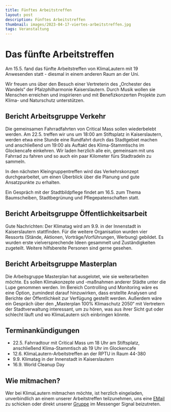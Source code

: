```yaml
---
title: Fünftes Arbeitstreffen
layout: post
description: Fünftes Arbeitstreffen
thumbnail: images/2023-04-17-viertes-arbeitstreffen.jpg
tags: Veranstaltung
---
```


# Das fünfte Arbeitstreffen

Am 15.5. fand das fünfte Arbeitstreffen von KlimaLautern mit 19
Anwesenden statt - diesmal in einem anderen Raum an der Uni.

Wir freuen uns über den Besuch einer Vertreterin des „Orchester des
Wandels“ der Pfalzphilharmonie Kaiserslautern. Durch Musik wollen sie
Menschen erreichen und inspirieren und mit Benefizkonzerten Projekte
zum Klima- und Naturschutz unterstützen.

## Bericht Arbeitsgruppe Verkehr

Die gemeinsamen Fahrradfahrten von Critical Mass sollen wiederbelebt
werden. Am 22.5. treffen wir uns um 18:00 am Stiftsplatz in
Kaiserslautern, werden etwa eine Stunde eine Rundfahrt durch das
Stadtgebiet machen und anschließend um 19:00 als Auftakt des
Klima-Stammtischs im Glockencafe einkehren. Wir laden herzlich alle
ein, gemeinsam mit uns Fahrrad zu fahren und so auch ein paar
Kilometer fürs Stadtradeln zu sammeln.

In den nächsten Kleingruppentreffen wird das Verkehrskonzept
durchgearbeitet, um einen Überblick über die Planung und gute
Ansatzpunkte zu erhalten.

Ein Gespräch mit der Stadtbildpflege findet am 16.5. zum Thema
Baumscheiben, Stadtbegrünung und Pflegepatenschaften statt.

## Bericht Arbeitsgruppe Öffentlichkeitsarbeit

Gute Nachrichten: Der Klimatag wird am 9.9. in der Innenstadt in
Kaiserslautern stattfinden. Für die weitere Organisation wurden vier
Ressorts (Stände, Aktionen, Vorträge/Vorführungen, Werbung)
gebildet. Es wurden erste vielversprechende Ideen gesammelt und
Zuständigkeiten zugeteilt. Weitere hilfsbereite Personen sind gerne
gesehen.

## Bericht Arbeitsgruppe Masterplan

Die Arbeitsgruppe Masterplan hat ausgelotet, wie sie weiterarbeiten
möchte. Es sollen Klimakonzepte und -maßnahmen anderer Städte unter
die Lupe genommen werden. Im Bereich Controlling und Monitoring wäre
es eine Option, zumindest darauf hinzuwirken, dass erstellte Analysen
und Berichte der Öffentlichkeit zur Verfügung gestellt
werden. Außerdem wäre ein Gespräch über den „Masterplan 100%
Klimaschutz 2050“ mit Vertretern der Stadtverwaltung interessant, um
zu hören, was aus ihrer Sicht gut oder schlecht läuft und wo
KlimaLautern sich einbringen könnte.

## Terminankündigungen

* 22.5. Fahrradtour mit Critical Mass um 18 Uhr am Stiftsplatz,
  anschließend Klima-Stammtisch ab 19 Uhr im Glockencafe
* 12.6. KlimaLautern-Arbeitstreffen an der RPTU in Raum 44-380
* 9.9. Klimatag in der Innenstadt in Kaiserslautern
* 16.9. World Cleanup Day

## Wie mitmachen?

Wer bei KlimaLautern mitmachen möchte, ist herzlich eingeladen,
unverbindlich an einem unserer Arbeitstreffen teilzunehmen, uns eine
[EMail](mailto:info@klimalautern.de) zu schicken oder direkt unserer
[Gruppe](https://signal.group/#CjQKIB8L8C3-DrBZoSV1Sz8-mn2hebfwos8lYPOQL-q8sTufEhCPhYJdtDTiwMp8-YFOp8Ko)
im Messenger Signal beizutreten.
